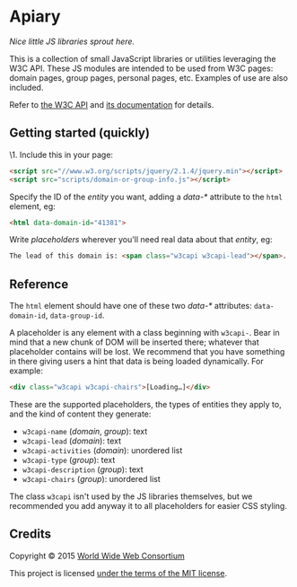 
# Apiary

*Nice little JS libraries sprout here.*

This is a collection of small JavaScript libraries or utilities leveraging the W3C API.
These JS modules are intended to be used from W3C pages: domain pages, group pages, personal pages, etc.
Examples of use are also included.

Refer to [the W3C API](https://github.com/w3c/w3c-api) and [its documentation](https://api-test.w3.org/doc) for details.

## Getting started (quickly)

\1. Include this in your page:

```html
<script src="//www.w3.org/scripts/jquery/2.1.4/jquery.min"></script>
<script src="scripts/domain-or-group-info.js"></script>
```

Specify the ID of the *entity* you want, adding a *data-&#42;* attribute to the `html` element, eg:  
```html
<html data-domain-id="41381">
```

Write *placeholders* wherever you'll need real data about that *entity*, eg:  
```html
The lead of this domain is: <span class="w3capi w3capi-lead"></span>.
```

## Reference

The `html` element should have one of these two *data-&#42;* attributes: `data-domain-id`, `data-group-id`.

A placeholder is any element with a class beginning with `w3capi-`.
Bear in mind that a new chunk of DOM will be inserted there; whatever that placeholder contains will be lost.
We recommend that you have something in there giving users a hint that data is being loaded dynamically.
For example:

```html
<div class="w3capi w3capi-chairs">[Loading…]</div>
```

These are the supported placeholders, the types of entities they apply to, and the kind of content they generate:
* `w3capi-name` (*domain*, *group*): text
* `w3capi-lead` (*domain*): text
* `w3capi-activities` (*domain*): unordered list
* `w3capi-type` (*group*): text
* `w3capi-description` (*group*): text
* `w3capi-chairs` (*group*): unordered list

The class `w3capi` isn't used by the JS libraries themselves, but we recommended you add anyway it to all placeholders for easier CSS styling.

## Credits

Copyright © 2015 [World Wide Web Consortium](http://www.w3.org/)

This project is licensed [under the terms of the MIT license](LICENSE.md).


